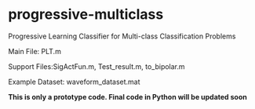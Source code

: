 # progressive-multiclass
Progressive Learning Classifier for Multi-class Classification Problems


Main File: PLT.m

Support Files:SigActFun.m, Test_result.m, to_bipolar.m

Example Dataset: waveform_dataset.mat

**This is only a prototype code. Final code in Python will be updated soon**
